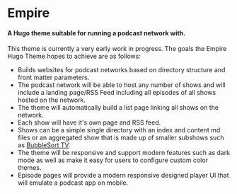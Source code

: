 # Empire
#### A Hugo theme suitable for running a podcast network with.

This theme is currently a very early work in progress. The goals the Empire Hugo Theme hopes to achieve are as follows:

* Builds websites for podcast networks based on directory structure and front matter parameters.
* The podcast network will be able to host any number of shows and will include a landing page/RSS Feed including all episodes of all shows hosted on the network.
* The theme will automatically build a list page linking all shows on the network.
* Each show will have it's own page and RSS feed.
* Shows can be a simple single directory with an index and content md files or an aggregated show that is made up of smaller subshows such as [BubbleSort TV](https://tv.bubblesort.show).
* The theme will be responsive and support modern features such as dark mode as well as make it easy for users to configure custom color themes.
* Episode pages will provide a modern responsive designed player UI that will emulate a podcast app on mobile.

